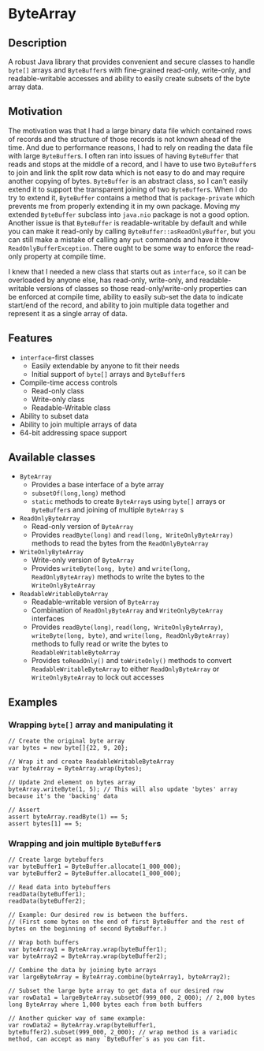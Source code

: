 # ByteArray

## Description

A robust Java library that provides convenient and secure classes to handle `byte[]` arrays and `ByteBuffer`s with
fine-grained read-only, write-only, and readable-writable accesses and ability to easily create subsets of the byte
array data.

## Motivation

The motivation was that I had a large binary data file which contained rows of records and the structure of those
records
is not known ahead of the time. And due to performance reasons, I had to rely on reading the data file with large
`ByteBuffer`s. I often ran into issues of having `ByteBuffer` that reads and stops at the middle of a record, and I
have to use two `ByteBuffer`s to join and link the split row data which is not easy to do and may require another
copying of bytes. `ByteBuffer` is an abstract class, so I can't easily extend it to support the transparent joining of
two `ByteBuffer`s. When I do try to extend it, `ByteBuffer` contains a method that is `package-private` which prevents
me from properly extending it in my own package. Moving my extended `ByteBuffer` subclass into `java.nio` package is
not a good option. Another issue is that `ByteBuffer` is readable-writable by default and while you can make it
read-only by calling `ByteBuffer::asReadOnlyBuffer`, but you can still make a mistake of calling any `put` commands and
have it throw `ReadOnlyBufferException`. There ought to be some way to enforce the read-only property at compile time.

I knew that I needed a new class that starts out as `interface`, so it can be overloaded by anyone else, has read-only,
write-only, and readable-writable versions of classes so those read-only/write-only properties can be enforced at
compile time, ability to easily sub-set the data to indicate start/end of the record, and ability to join multiple data
together and represent it as a single array of data.

## Features

- `interface`-first classes
    - Easily extendable by anyone to fit their needs
    - Initial support of `byte[]` arrays and `ByteBuffer`s
- Compile-time access controls
    - Read-only class
    - Write-only class
    - Readable-Writable class
- Ability to subset data
- Ability to join multiple arrays of data
- 64-bit addressing space support

## Available classes

- `ByteArray`
    - Provides a base interface of a byte array
    - `subsetOf(long,long)` method
    - `static` methods to create `ByteArray`s using `byte[]` arrays or `ByteBuffer`s and joining of multiple `ByteArray`
      s
- `ReadOnlyByteArray`
    - Read-only version of `ByteArray`
    - Provides `readByte(long)` and `read(long, WriteOnlyByteArray)` methods to read the bytes from
      the `ReadOnlyByteArray`
- `WriteOnlyByteArray`
    - Write-only version of `ByteArray`
    - Provides `writeByte(long, byte)` and `write(long, ReadOnlyByteArray)` methods to write the bytes to
      the `WriteOnlyByteArray`
- `ReadableWritableByteArray`
    - Readable-writable version of `ByteArray`
    - Combination of `ReadOnlyByteArray` and `WriteOnlyByteArray` interfaces
    - Provides `readByte(long)`, `read(long, WriteOnlyByteArray)`, `writeByte(long, byte)`,
      and `write(long, ReadOnlyByteArray)` methods to fully read or write the bytes to `ReadableWritableByteArray`
    - Provides `toReadOnly()` and `toWriteOnly()` methods to convert `ReadableWritableByteArray` to
      either `ReadOnlyByteArray` or `WriteOnlyByteArray` to lock out accesses

## Examples

### Wrapping `byte[]` array and manipulating it

```
// Create the original byte array
var bytes = new byte[]{22, 9, 20};

// Wrap it and create ReadableWritableByteArray
var byteArray = ByteArray.wrap(bytes);

// Update 2nd element on bytes array
byteArray.writeByte(1, 5); // This will also update 'bytes' array because it's the 'backing' data

// Assert
assert byteArray.readByte(1) == 5;
assert bytes[1] == 5;
```

### Wrapping and join multiple `ByteBuffer`s

```
// Create large bytebuffers
var byteBuffer1 = ByteBuffer.allocate(1_000_000);
var byteBuffer2 = ByteBuffer.allocate(1_000_000);

// Read data into bytebuffers
readData(byteBuffer1);
readData(byteBuffer2);

// Example: Our desired row is between the buffers. 
// (First some bytes on the end of first ByteBuffer and the rest of bytes on the beginning of second ByteBuffer.)

// Wrap both buffers
var byteArray1 = ByteArray.wrap(byteBuffer1);
var byteArray2 = ByteArray.wrap(byteBuffer2);

// Combine the data by joining byte arrays
var largeByteArray = ByteArray.combine(byteArray1, byteArray2);

// Subset the large byte array to get data of our desired row
var rowData1 = largeByteArray.subsetOf(999_000, 2_000); // 2,000 bytes long ByteArray where 1,000 bytes each from both buffers

// Another quicker way of same example:
var rowData2 = ByteArray.wrap(byteBuffer1, byteBuffer2).subset(999_000, 2_000); // wrap method is a variadic method, can accept as many `ByteBuffer`s as you can fit.
```